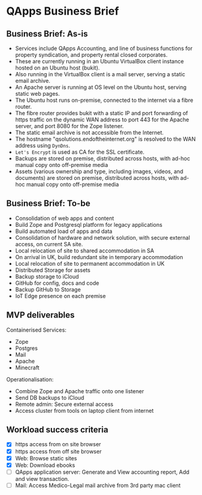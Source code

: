 # QApps Business Brief

## Business Brief: As-is

- Services include QApps Accounting, and line of business functions for property syndication, and property rental closed corporates.
- These are currently running in an Ubuntu VirtualBox client instance hosted on an Ubuntu host (bukit).
- Also running in the VirtualBox client is a mail server, serving a static email archive.
- An Apache server is running at OS level on the Ubuntu host, serving static web pages.
- The Ubuntu host runs on-premise, connected to the internet via a fibre router.
- The fibre router provides bukit with a static IP and port forwarding of https traffic on the dynamic WAN address to port 443 for the Apache server, and port 8080 for the Zope listener.
- The static email archive is not accessible from the Internet.
- The hostname "qsolutions.endoftheinternet.org" is resolved to the WAN address using ```DynDns```.
- ```Let's Encrypt``` is used as CA for the SSL certificate.
- Backups are stored on premise, distributed across hosts, with ad-hoc manual copy onto off-premise media
- Assets (various ownership and type, including images, videos, and documents) are stored on premise, distributed across hosts, with ad-hoc manual copy onto off-premise media

## Business Brief: To-be

- Consolidation of web apps and content
- Build Zope and Postgresql platform for legacy applications
- Build automated load of apps and data
- Consolidation of hardware and network solution, with secure external access, on current SA site.
- Local relocation of site to shared accommodation in SA
- On arrival in UK, build redundant site in temporary accommodation
- Local relocation of site to permanent accommodation in UK
- Distributed Storage for assets
- Backup storage to iCloud
- GitHub for config, docs and code
- Backup GitHub to Storage
- IoT Edge presence on each premise

## MVP deliverables

Containerised Services:

- Zope
- Postgres
- Mail
- Apache
- Minecraft

Operationalisation:

- Combine Zope and Apache traffic onto one listener
- Send DB backups to iCloud
- Remote admin: Secure external access
- Access cluster from tools on laptop client from internet

## Workload success criteria

- [X] https access from on site browser
- [X] https access from off site browser
- [X] Web: Browse static sites
- [X] Web: Download ebooks
- [ ] QApps application server: Generate and View accounting report, Add and view transaction.
- [ ] Mail: Access Medico-Legal mail archive from 3rd party mac client
